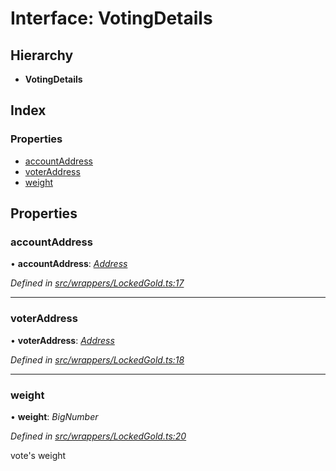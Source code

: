 # Interface: VotingDetails

## Hierarchy

* **VotingDetails**

## Index

### Properties

* [accountAddress](_wrappers_lockedgold_.votingdetails.md#accountaddress)
* [voterAddress](_wrappers_lockedgold_.votingdetails.md#voteraddress)
* [weight](_wrappers_lockedgold_.votingdetails.md#weight)

## Properties

###  accountAddress

• **accountAddress**: *[Address](../modules/_base_.md#address)*

*Defined in [src/wrappers/LockedGold.ts:17](https://github.com/celo-org/celo-monorepo/blob/master/packages/contractkit/src/wrappers/LockedGold.ts#L17)*

___

###  voterAddress

• **voterAddress**: *[Address](../modules/_base_.md#address)*

*Defined in [src/wrappers/LockedGold.ts:18](https://github.com/celo-org/celo-monorepo/blob/master/packages/contractkit/src/wrappers/LockedGold.ts#L18)*

___

###  weight

• **weight**: *BigNumber*

*Defined in [src/wrappers/LockedGold.ts:20](https://github.com/celo-org/celo-monorepo/blob/master/packages/contractkit/src/wrappers/LockedGold.ts#L20)*

vote's weight
